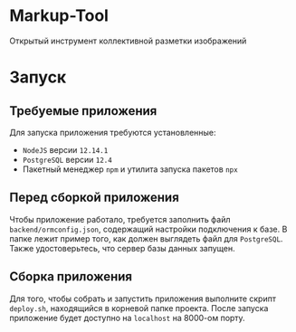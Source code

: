 # Markup-Tool
Открытый инструмент коллективной разметки изображений

# Запуск
## Требуемые приложения
Для запуска приложения требуются установленные:
- `NodeJS` версии `12.14.1`
- `PostgreSQL` версии `12.4`
- Пакетный менеджер `npm` и утилита запуска пакетов `npx`

## Перед сборкой приложения
Чтобы приложение работало, требуется заполнить файл `backend/ormconfig.json`, содержащий
настройки подключения к базе. В папке лежит пример того, как должен выглядеть файл для `PostgreSQL`.
Также удостоверьтесь, что сервер базы данных запущен.

## Сборка приложения
Для того, чтобы собрать и запустить приложения выполните скрипт `deploy.sh`, находящийся в корневой папке проекта.
После запуска приложение будет доступно на `localhost` на 8000-ом порту.
